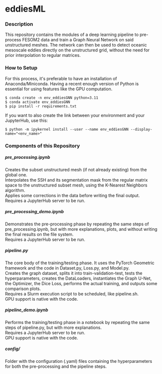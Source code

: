 # eddiesML

### Description

This repository contains the modules of a deep learning pipeline to pre-process FESOM2 data and train a Graph Neural Network on said unstructured meshes.
The network can then be used to detect oceanic mesoscale eddies directly on the unstructured grid, without the need for prior interpolation to regular matrices.

### How to Setup

For this process, it's preferable to have an installation of Anaconda/Miniconda. Having a recent enough version of Python is essential for using features like the GPU computation.

```
$ conda create -n env_eddiesGNN python=3.11
$ conda activate env_eddiesGNN
$ pip install -r requirements.txt
```

If you want to also create the link between your environment and your JupyterHub, use this:

```
$ python -m ipykernel install --user --name env_eddiesGNN --display-name="<env_name>"
```

### Components of this Repository

##### pre_processing.ipynb

Creates the subset unstructured mesh (if not already existing) from the global one.<br>
Interpolates the SSH and its segmentation mask from the regular matrix space to the unstructured subset mesh, using the K-Nearest Neighbors algorithm.<br>
Applies some corrections in the data before writing the final output.<br>
Requires a JupyterHub server to be run.

##### pre_processing_demo.ipynb

Demonstrates the pre-processing phase by repeating the same steps of pre_processing.ipynb, but with more explanations, plots, and without writing the final results on the file system.<br>
Requires a JupyterHub server to be run.

##### pipeline.py

The core body of the training/testing phase. It uses the PyTorch Geometric framework and the code in Dataset.py, Loss.py, and Model.py.<br>
Creates the graph dataset, splits it into train-validation-test, tests the hyperparameters, creates the DataLoaders, instantiates the Graph U-Net, the Optimizer, the Dice Loss, performs the actual training, and outputs some comparison plots.<br>
Requires a Slurm execution script to be scheduled, like pipeline.sh.<br>
GPU support is native with the code.

##### pipeline_demo.ipynb

Performs the training/testing phase in a notebook by repeating the same steps of pipeline.py, but with more explanations.<br>
Requires a JupyterHub server to be run.<br>
GPU support is native with the code.

##### config/

Folder with the configuration (.yaml) files containing the hyperparameters for both the pre-processing and the pipeline steps.
